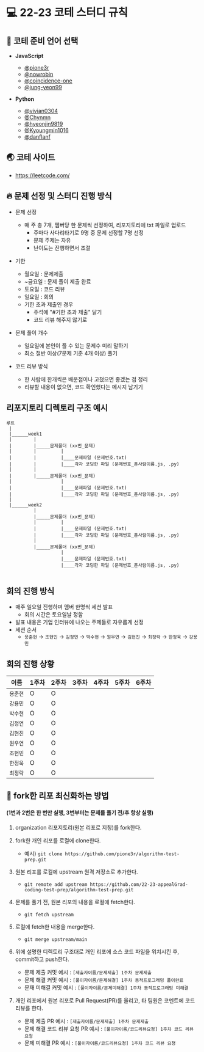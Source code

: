 # 💻 22-23 코테 스터디 규칙

## 💬 코테 준비 언어 선택
- **JavaScript**
  - [@pione3r](https://github.com/pione3r)
  - [@nowrobin](https://github.com/nowrobin)
  - [@coincidence-one](https://github.com/coincidence-one)
  - [@jung-yeon99](https://github.com/jung-yeon99)

- **Python**
  - [@vivian0304](https://github.com/vivian0304)
  - [@Chynmn](https://github.com/Chynmn)
  - [@hyeonjin9819](https://github.com/hyeonjin9819)
  - [@Kyoungmin1016](https://github.com/Kyoungmin1016)
  - [@danflanf](https://github.com/danflanf)
  
## 🌏 코테 사이트
- https://leetcode.com/

## 🔥 문제 선정 및 스터디 진행 방식
* 문제 선정
  * 매 주 총 7개, 멤버당 한 문제씩 선정하여, 리포지토리에 txt 파일로 업로드
    * 주마다 사다리타기로 9명 중 문제 선정할 7명 선정
    * 문제 주제는 자유
    * 난이도는 진행하면서 조절
  
* 기한
  * 월요일 : 문제제출
  * ~금요일 : 문제 풀이 제출 완료
  * 토요일 : 코드 리뷰
  * 일요일 : 회의
  * 기한 초과 제출인 경우
    * 주석에 "#기한 초과 제출" 달기
    * 코드 리뷰 해주지 않기로
* 문제 풀이 개수
  * 일요일에 본인이 풀 수 있는 문제수 미리 말하기
  * 최소 절반 이상(7문제 기준 4개 이상) 풀기
* 코드 리뷰 방식
  * 한 사람에 한개씩은 배운점이나 고쳤으면 좋겠는 점 정리
  * 리뷰할 내용이 없으면, 코드 확인했다는 메시지 남기기
   
## 리포지토리 디렉토리 구조 예시
  ```
  루트
   |
   |______week1
   |        |
   |        |_____문제폴더 (xx번_문제)
   |        |         |
   |        |         |____문제파일 (문제번호.txt)
   |        |         |____각자 코딩한 파일 (문제번호_푼사람이름.js, .py)
   |        |
   |        |_____문제폴더 (xx번_문제)
   |                  |
   |                  |____문제파일 (문제번호.txt)
   |                  |____각자 코딩한 파일 (문제번호_푼사람이름.js, .py)
   |                  
   |______week2
            |
            |_____문제폴더 (xx번_문제)
            |         |
            |         |____문제파일 (문제번호.txt)
            |         |____각자 코딩한 파일 (문제번호_푼사람이름.js, .py)
            |
            |_____문제폴더 (xx번_문제)
                      |
                      |____문제파일 (문제번호.txt)
                      |____각자 코딩한 파일 (문제번호_푼사람이름.js, .py)
                      

  ```

## 회의 진행 방식
* 매주 일요일 진행하며 멤버 한명씩 세션 발표
  * 회의 시간은 토요일날 정함
* 발표 내용은 기업 인터뷰에 나오는 주제들로 자유롭게 선정
* 세션 순서
  * `용준현` &rarr; `조현민` &rarr; `김정연` &rarr; `박수현` &rarr; `원우연` &rarr; `김현진` &rarr; `최정락` &rarr; `한정욱` &rarr; `강용민`

## 회의 진행 상황
이름 | 1주차 | 2주차 | 3주차 | 4주차 | 5주차 | 6주차
----|-------|-------|------|-------|-------|------
`용준현` | O | O |
`강용민` | O | O |
`박수현` | O | O |
`김정연` | O | O |
`김현진` | O | O |
`원우연` | O | O |
`조현민` | O | O |
`한정욱` | O | O |
`최정락` | O | O |



  
## 🌱 fork한 리포 최신화하는 방법
#### (1번과 2번은 한 번만 실행, 3번부터는 문제를 풀기 전/후 항상 실행)
1. organization 리포지토리(원본 리포로 지칭)를 fork한다.

2. fork한 개인 리포를 로컬에 clone한다.
   - 예시) ```git clone https://github.com/pione3r/algorithm-test-prep.git```
  
3. 원본 리포를 로컬에 upstream 원격 저장소로 추가한다.
   - ```git remote add upstream https://github.com/22-23-appealGrad-coding-test-prep/algorithm-test-prep.git```
  
4. 문제를 풀기 전, 원본 리포의 내용을 로컬에 fetch한다.
   - ```git fetch upstream```
 
5. 로컬에 fetch한 내용을 merge한다.
   - ```git merge upstream/main```
 
6. 위에 설명한 디렉토리 구조대로 개인 리포에 소스 코드 파일을 위치시킨 후, commit하고 push한다.
   - 문제 제출 커밋 예시 : ```[제출자이름/문제제출] 1주차 문제제출```
   - 문제 해결 커밋 예시 : ```[풀이자이름/문제해결] 1주차 동적프로그래밍 풀이완료```  
   - 문재 미해결 커밋 예시 : ```[풀이자이름/문제미해결] 1주차 동적프로그래밍 미해결```
 
7. 개인 리포에서 원본 리포로 Pull Request(PR)를 올리고, 타 팀원은 코멘트에 코드 리뷰를 한다.
   - 문제 제출 PR 예시 : ```[제출자이름/문제제출] 1주차 문제제출```
   - 문제 해결 코드 리뷰 요청 PR 예시 : ```[풀이자이름/코드리뷰요청] 1주차 코드 리뷰 요청```
   - 문제 미해결 PR 예시 : ```[풀이자이름/코드리뷰요청] 1주차 코드 리뷰 요청```
  
  

 
